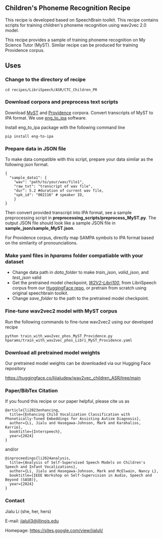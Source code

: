 ## Children's Phoneme Recognition Recipe 
This recipe is developed based on SpeechBrain toolkit. This recipe contains scripts for training children's phoneme recognition using wav2vec 2.0 model. 

This recipe provides a sample of training phoneme recognition on My Science Tutor (MyST). Similar recipe can be produced for training Providence corpus.

## Uses

### Change to the directory of recipe
```
cd recipes/LibriSpeech/ASR/CTC_Children_PR
```

### Download corpora and preprocess text scripts
Download [MyST](https://catalog.ldc.upenn.edu/LDC2021S05) and [Providence](https://phon.talkbank.org/access/Eng-NA/Providence.html) corpora. Convert transcripts of MyST to IPA format. We use [eng_to_ipa](https://pypi.org/project/eng-to-ipa/) software. 

Install eng_to_ipa package with the following command line
```
pip install eng-to-ipa
```

### Prepare data in JSON file
To make data compatible with this script, prepare your data similar as the following json format. 
```
{
  "sample_data1": { 
    "wav": "path/to/your/wav/file1",
    "raw_txt": "transcript of wav file",
    "dur": 5.2 #duration of current wav file,
    "spk_id": "002116" # speaker ID,
    }
}
```

Then convert provided transcript into IPA format, see a sample preprocessing script in **preprocessing_scripts/preprocess_MyST.py**. The output JSON file should look like a sample JSON file in **sample_json/sample_MyST.json**.

For Providence corpus, directly map SAMPA symbols to IPA format based on the similarity of pronounciations. 

### Make yaml files in *hparams* folder compatiable with your dataset
- Change data path in *data_folder* to make *train_json*, *valid_json*, and *test_json* valid
- Get the pretrained model checkpoint, [*W2V2-Libri100*](https://huggingface.co/lijialudew/wav2vec_children_ASR/tree/main/save_100h), from LibriSpeech corpus from our [HuggingFace repo](https://huggingface.co/lijialudew/wav2vec_children_ASR), or pretrain from scratch using original speechbrain toolkit.
- Change *save_folder* to the path to the pretrained model checkpoint.

### Fine-tune wav2vec2 model with MyST corpus
Run the following commands to fine-tune wav2vec2 using our developed recipe

```
python train_with_wav2vec_phos_MyST_Providence.py hparams/train_with_wav2vec_phos_Libri_MyST_Providence.yaml
```
### Download all pretrained model weights ###

Our pretrained model weights can be downloaded via our Hugging Face repository

https://huggingface.co/lijialudew/wav2vec_children_ASR/tree/main

### Paper/BibTex Citation
If you found this recipe or our paper helpful, please cite us as

```
@article{li2023enhancing,
  title={Enhancing Child Vocalization Classification with Phonetically-Tuned Embeddings for Assisting Autism Diagnosis},
  author={Li, Jialu and Hasegawa-Johnson, Mark and Karahalios, Karrie},
  booktitle={Interspeech},
  year={2024}
}
```
and/or
```
@inproceedings{li2024analysis,
  title={Analysis of Self-Supervised Speech Models on Children's Speech and Infant Vocalizations},
  author={Li, Jialu and Hasegawa-Johnson, Mark and McElwain, Nancy L},
  booktitle={IEEE Workshop on Self-Supervision in Audio, Speech and Beyond (SASB)},
  year={2024}
}
```

### Contact
Jialu Li (she, her, hers)

E-mail: jialuli3@illinois.edu

Homepage: https://sites.google.com/view/jialuli/